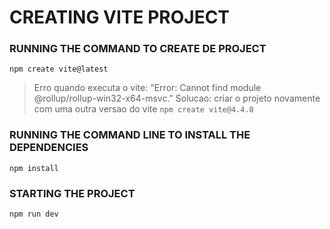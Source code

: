 # CREATING VITE PROJECT

### RUNNING THE COMMAND TO CREATE DE PROJECT
`npm create vite@latest`

> Erro quando executa o vite: "Error: Cannot find module @rollup/rollup-win32-x64-msvc."
> Solucao: criar o projeto novamente com uma outra versao do vite
`npm create vite@4.4.0`

### RUNNING THE COMMAND LINE TO INSTALL THE DEPENDENCIES
`npm install`

### STARTING THE PROJECT
`npm run dev`

